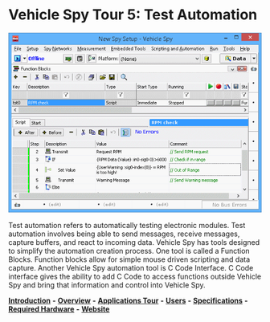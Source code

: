 # Vehicle Spy Tour 5: Test Automation

![Figure 1: Function Block interface in Vehicle Spy](../../../.gitbook/assets/icsFBAutomation.gif)

Test automation refers to automatically testing electronic modules. Test automation involves being able to send messages, receive messages, capture buffers, and react to incoming data. Vehicle Spy has tools designed to simplify the automation creation process. One tool is called a Function Blocks. Function blocks allow for simple mouse driven scripting and data capture. Another Vehicle Spy automation tool is C Code Interface. C Code interface gives the ability to add C Code to access functions outside Vehicle Spy and bring that information and control into Vehicle Spy.

[**Introduction**](../../) **-** [**Overview**](../) **-** [**Applications Tour**](vehicle-spy-tour-1-bus-monitor.md) **-** [**Users**](../../other-vehicle-spy-users.md) **-** [**Specifications**](../../vehicle-spy-specifications.md) **-** [**Required Hardware**](../../vehicle-spy-required-hardware-pc-system-requirements.md) **-** [**Website**](https://intrepidcs.com/products/software/vehicle-spy/vspy-float/)
